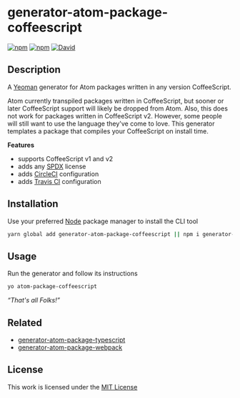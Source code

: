 # generator-atom-package-coffeescript

[![npm](https://img.shields.io/npm/l/generator-atom-package-coffeescript.svg?style=flat-square)](https://www.npmjs.org/package/generator-atom-package-coffeescript)
[![npm](https://img.shields.io/npm/v/generator-atom-package-coffeescript.svg?style=flat-square)](https://www.npmjs.org/package/generator-atom-package-coffeescript)
[![David](https://img.shields.io/david/idleberg/generator-atom-package-coffeescript.svg?style=flat-square)](https://david-dm.org/idleberg/generator-atom-package-coffeescript)

## Description

A [Yeoman](http://yeoman.io/authoring/user-interactions.html) generator for Atom packages written in any version CoffeeScript.

Atom currently transpiled packages written in CoffeeScript, but sooner or later CoffeeScript support will likely be dropped from Atom. Also, this does not work for packages written in CoffeeScript v2. However, some people will still want to use the language they've come to love. This generator templates a package that compiles your CoffeeScript on install time.

**Features**

- supports CoffeeScript v1 and v2
- adds any [SPDX](https://spdx.org/licenses/) license
- adds [CircleCI](https://circleci.com) configuration
- adds [Travis CI](https://travis-ci.org) configuration

## Installation

Use your preferred [Node](https://nodejs.org/) package manager to install the CLI tool

```sh
yarn global add generator-atom-package-coffeescript || npm i generator-atom-package-coffeescript -g
```

## Usage

Run the generator and follow its instructions

```sh
yo atom-package-coffeescript
```

*“That's all Folks!”*

## Related

- [generator-atom-package-typescript](https://www.npmjs.org/package/generator-atom-package-typescript)
- [generator-atom-package-webpack](https://www.npmjs.org/package/generator-atom-package-webpack)

## License

This work is licensed under the [MIT License](https://opensource.org/licenses/MIT)
